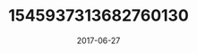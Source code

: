 ---
title: "1545937313682760130"
image: "2017-06-27 06.48.30 1545937313682760130_46248401"
date: "2017-06-27"
type: "photo"
---